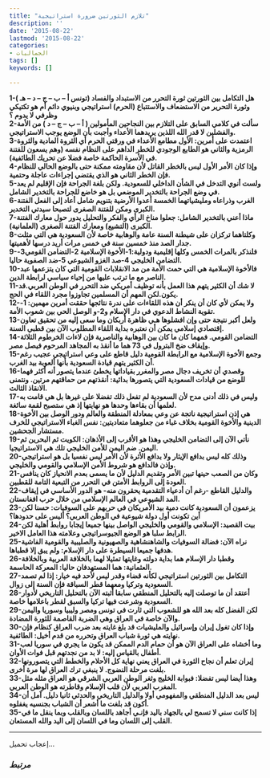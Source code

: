 ```yaml
---
title: "تلازم الثورتين ضرورة استراتيجية"
description: ''
date: '2015-08-22'
lastmod: '2015-08-22'
categories:
- الجماليات
tags: []
keywords: []

---
```

**1-هل التكامل بين الثورتين ثورة التحرر من الاستبداد والفساد (تونس أ – ب – ج – د – هـ ) وثورة التحرير من الاستضعاف والاستتباع (الحرم) استراتيجي وبنيوي دائم أم هو تكتيكي وظرفي لا يدوم ؟  
2-سألت في كلامي السابق على التلازم بين النجاحين المأمولين ( أ – ب – ج – د ) من الأمة والفشلين لا قدر الله اللذين يريدهما الأعداء وأجبت بأن الوضع يوجب الاستراتيجي.  
3-اعتمدت على أمرين: الأول مطامع الأعداء في ورقتي الحرم أي الثروة المادية والثروة الرمزية والثاني هو الطابع الوجودي للخطر الداهم على النظام نفسه (وهم يسعون للفتنة في الأسرة الحاكمة خاصة فضلا عن تحريك الطائفية).  
4-وإذا كان الأمر الأول ليس بالخطر القاتل لأن مقاومته ممكنة حتى بالوضع الحالي للنظام فإن الخطر الثاني هو الذي يقتضي إجراءات عاجلة وحتمية.  
5-ولست أنوي التدخل في الشأن الداخلي للسعودية. ولكن بلغة الجراحة فإن الإقليم لم يعد في وضع الجراحة بالتخدير الموضعي بل هو خاضع للجراحة بالتخدير الشامل.  
6-الغرب وذراعاه ومليشياتهما الخمسة أعدوا الأرضية بتنويم شامل أعاد إلى الفعل الفتنة الكبرى ومكن للفتنة الصغرى لتصبحا سيدتي التخدير.  
7-ماذا أعني بالتخدير الشامل: جعلوا مناخ الرأي والفكر والتحليل يدور حول معارك الفتنة الكبرى (التشيع) ومعارك الفتنة الصغرى (العلمانية).  
8-وكلتاهما تركزان على شيطنة السنة عامة والوهابية خاصة لأن السعودية هي التي مثلت جدار الصد منذ خمسين سنة في خمس مرات أريد درسها لأهميتها.  
9-فلنذكر بالمرات الخمس وكلها إقليمية ودولية:1-الأخوة الإسلامية 2-التضامن القومي3-التضامن الخليجي 4-صد الغزو الشيوعي 5-ضد الصفوية حاليا.  
10-فالأخوة الإسلامية هي التي حمت الأمة من مد الانقلابات القومية التي كان يتزعمها عبد الناصر مع ما ترتب عليها من إحياء سياسي لرابطة الدين.  
11-لا شك أن الكثير يتهم هذا العمل بأنه توظيف أمريكي ضد التحرر في الوطن العربي.قد يكون.لكن المهم أن المسلمين تجاوزوا مجرد اللقاء في الحج.  
12-ولا يمكن لأي كان أن ينكر أن هذه اللقاءات على ندرة نتائجها حققت أمرين مهمين: 1-تقوية النشاط الدعوي في دار الإسلام و2-و الوصل الحي بين شعوب الأمة.  
13-ولعل أكبر نتيجة حتى وإن افشلوها هـي ظاهرة أربكان وما سعى إليه من تحقيق تعاون إقتصادي إسلامي يمكن أن نعتبره بداية اللقاء المطلوب الآن بين قطبي السنة.  
14-التضامن القومي. فمهما كان ما كان بين الوهابية والناصرية فإن لاءات الخرطوم الثلاثة وإيقاف ضخ البترول في 73 هما ما أنقذ به المجاهد المرحوم فيصل مصر.  
15-وجمع الأخوة الإسلامية مع الرابطة القومية دليل قاطع على وعي استراتيجي عجيب رغم أن الكثير يتهم قيادة السعودية بأنها ألعوبة بيد الغرب.  
16-وقصدي أن تخريف دجال مصر والمغرر بقياداتها يخطئ عندما يتصور أنه أكثر فهما للوضع من قيادات السعودية التي يتصورها بدائية: أنقذتهم من حماقتهم مرتين. ونتمنى الانقاذ الثالث.  
17-وليس في ذلك أدنى مدح لأن السعودية لم تفعل ذلك تفضلا على غيرها بل هي قامت به لعلمها أن بقاءها وحدها هو نهايتها إذ هي ستصبح لقمة سائغة.  
18-هي إذن استراتيجية ناتجة عن وعي بمعادلة المنطقة والعالم ودور الوصل بين الأخوة الدينية والأخوة القومية بخلاف غباء من جعلوهما متعاديتين: نفس الغباء الاستراتيجي للخرف مستشار الجحشين.  
19-نأتي الآن إلى التضامن الخليجي وهذا هو الأقرب إلى الأذهان: الكويت ثم البحرين ثم اليمن. ضم اليمن للأمن الخليجي تلك هي الاستراتيجيا.  
20-وذلك كله ليس بدافع الإيثار ولا بدافع الأثرة لأن الأمر ليس نفسيا بل هو استراتيجي وإذن فالدافع هو شروط الأمن الإسلامي والقومي والخليجي.  
21-وكان من الصعب حينها تبين الأمر وتقديم الدليل لأن ما يسمى بعدم الانحياز كان ينافس العودة إلى الروابط الأمتن في التحرر من التبعية التامة للقطبين.  
22-والدليل القاطع -رغم أن أدعياء التقدمية يحقرون منه- هو الدور الأساسي في إيقاف المد الشيوعي في العالم الإسلامي من خلال حرب افغانستان.  
23-يزعمون أن السعودية كانت دمية بيد الأمريكان في حربهم على السوفيات: حسنا لكن أين تكونت أول دولة شيوعية في الوطن العربي؟ أليس على حدودها؟  
24-بيت القصيد: الإسلامي والقومي والخليجي الواصل بينها جميعا إيجابا روابط أهلية لكن الرابط سلبا هو الوضع الجيوسراتيجي وعلامته هذا العامل الاخير.  
25-نراه الآن: فضالة السوفيات والشاهنشاهية والصهيونية والصليبية والقومية الفاشية هدفها جميعا السيطرة على دار الإسلام: ولم يبق إلا قطباها.  
26-وقطبا دار الإسلام هما بداية دولته وغايتها تمثيلا لهما بالخلافة العربية وبالخلافة العثمانية: هما المستهدفان حاليا: المعركة الحاسمة.  
27-التكامل بين الثورتين استراتيجي لكأنه قضاء وقدر ليس لأحد فيه خيار: إذا لم تصمد السعودية وتركيا ومعهما قطر السباقة فإن السنة إلى زوال.  
28-أعتقد أن ما توصلت إليه بالتحليل المنطقي سابقا أثبته الآن بالتحليل التاريخي لأدوار السعودية وشرعت فيها تركيا والسبق لقطر باعلامها خاصة.  
29-لكن الفضل كله بعد الله هو للشعوب التي ثارت في تونس ومصر وليبيا وسوريا واليمن والآن خاصة في العراق وهي الضربة القاصمة للثورة المضادة.  
30-وإذا كان تغول إيران وإسرائيل والمليشيات قد بلغ غايته بعد ضرب العراق كنظام فإن نهايته هي ثورة شباب العراق وتحرره من قدم أخيل: الطائفية.  
31-وما أخشاه على العراق الآن هو أن حمام الدم الممكن قد يكون ما يجري في سوريا لعب أطفال بالقياس إليه: لا بد من نجدتهم قبل فوات الأوان.  
32-إيران تعلم أن نجاح الثورة في العراق يعني نهاية كل الأحلام والخطط التي يتصورونها بلغت مرحلة النضوج. لا ينبغي ترك العراق لها مرة أخرى.  
33-وهذا أيضا ليس تفضلا: فبوابة الخليج وثغر الوطن العربي الشرقي هو العراق مثله مثل المغرب العربي لأن قلب الإسلام وقاطرته هو الوطن العربي.  
34-ليس بعد الدليل المنطقي والمفهومي أولا والدليل التاريخي والحدثي ثانيا دليل. آمل أن أكون قد بلغت ما أشعر أن الشباب بجنسيه يغفلوه.  
35-إذا كانت سني لا تسمح لي بالجهاد باليد فإنـي أجاهد باللسان وبالقلب وبما ينقل ما في القلب إلى اللسان وما في اللسان إلى اليد والله المستعان.**

---

إعجاب تحميل...

### *مرتبط*